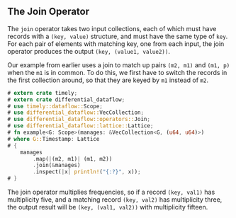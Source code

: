 ## The Join Operator

The `join` operator takes two input collections, each of which must have records with a `(key, value)` structure, and must have the same type of `key`. For each pair of elements with matching key, one from each input, the join operator produces the output `(key, (value1, value2))`.

Our example from earlier uses a join to match up pairs `(m2, m1)` and `(m1, p)` when the `m1` is in common. To do this, we first have to switch the records in the first collection around, so that they are keyed by `m1` instead of `m2`.

```rust
# extern crate timely;
# extern crate differential_dataflow;
# use timely::dataflow::Scope;
# use differential_dataflow::VecCollection;
# use differential_dataflow::operators::Join;
# use differential_dataflow::lattice::Lattice;
# fn example<G: Scope>(manages: &VecCollection<G, (u64, u64)>)
# where G::Timestamp: Lattice
# {
    manages
        .map(|(m2, m1)| (m1, m2))
        .join(&manages)
        .inspect(|x| println!("{:?}", x));
# }
```

The join operator multiplies frequencies, so if a record `(key, val1)` has multiplicity five, and a matching record `(key, val2)` has multiplicity three, the output result will be `(key, (val1, val2))` with multiplicity fifteen.

